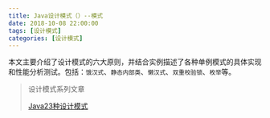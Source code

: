 ```yaml
---
title: Java设计模式（）--模式
date: 2018-10-08 22:00:00
tags: [设计模式]
categories: [设计模式]
---
```


本文主要介绍了设计模式的六大原则，并结合实例描述了各种单例模式的具体实现和性能分析测试。包括：`饿汉式`、`静态内部类`、`懒汉式`、`双重校验锁`、`枚举`等。

<!--more-->

> 设计模式系列文章
>
> [Java23种设计模式](https://www.lixueduan.com/categories/%E8%AE%BE%E8%AE%A1%E6%A8%A1%E5%BC%8F/)

